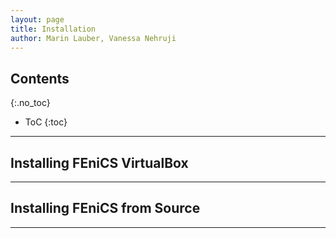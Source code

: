 ```yaml
---
layout: page
title: Installation
author: Marin Lauber, Vanessa Nehruji
---
```


## Contents
{:.no_toc}

* ToC
{:toc}

---

## Installing FEniCS VirtualBox

---

## Installing FEniCS from Source

---

